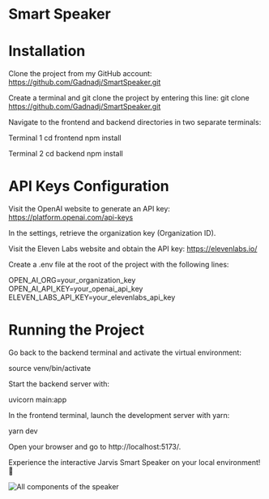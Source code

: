# Smart Speaker

# Installation
Clone the project from my GitHub account: https://github.com/Gadnadj/SmartSpeaker.git

Create a terminal and git clone the project by entering this line: 
git clone https://github.com/Gadnadj/SmartSpeaker.git

Navigate to the frontend and backend directories in two separate terminals:

Terminal 1
cd frontend
npm install

Terminal 2
cd backend
npm install

# API Keys Configuration
Visit the OpenAI website to generate an API key: https://platform.openai.com/api-keys

In the settings, retrieve the organization key (Organization ID).

Visit the Eleven Labs website and obtain the API key: https://elevenlabs.io/

Create a .env file at the root of the project with the following lines:

OPEN_AI_ORG=your_organization_key
OPEN_AI_API_KEY=your_openai_api_key
ELEVEN_LABS_API_KEY=your_elevenlabs_api_key

# Running the Project
Go back to the backend terminal and activate the virtual environment:

source venv/bin/activate

Start the backend server with:

uvicorn main:app

In the frontend terminal, launch the development server with yarn:

yarn dev

Open your browser and go to http://localhost:5173/.

Experience the interactive Jarvis Smart Speaker on your local environment! 🚀

![All components of the speaker](https://hackster.imgix.net/uploads/attachments/981698/1_9Ovnzl7yNZJsbMgM7Q6tdA.jpeg?auto=compress%2Cformat&w=740&h=555&fit=max)


